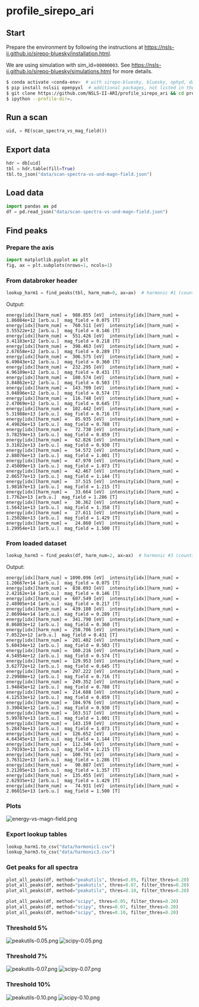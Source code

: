 # profile_sirepo_ari

## Start

Prepare the environment by following the instructions at
https://nsls-ii.github.io/sirepo-bluesky/installation.html.

We are using simulation with sim_id=`00000003`. See
https://nsls-ii.github.io/sirepo-bluesky/simulations.html for more details.

```bash
$ conda activate <conda-env>  # with sirepo-bluesky, bluesky, ophyd, databroker, etc.
$ pip install nslsii openpyxl  # additional packages, not listed in the requirements.
$ git clone https://github.com/NSLS-II-ARI/profile_sirepo_ari && cd profile_sirepo_ari/
$ ipython --profile-dir=.
```

## Run a scan

```python
uid, = RE(scan_spectra_vs_mag_field())
```

## Export data

```python
hdr = db[uid]
tbl = hdr.table(fill=True)
tbl.to_json("data/scan-spectra-vs-und-magn-field.json")
```

## Load data

```python
import pandas as pd
df = pd.read_json("data/scan-spectra-vs-und-magn-field.json")
```

## Find peaks

### Prepare the axis

```python
import matplotlib.pyplot as plt
fig, ax = plt.subplots(nrows=1, ncols=1)
```

### From databroker header

```python
lookup_harm1 = find_peaks(tbl, harm_num=0, ax=ax)  # harmonic #1 (counting starts from 0)
```

Output:
```
energy[idx][harm_num] =  988.855 [eV]  intensity[idx][harm_num] = 1.86084e+12 [arb.u.]  mag_field = 0.075 [T]
energy[idx][harm_num] =  760.511 [eV]  intensity[idx][harm_num] = 3.55522e+12 [arb.u.]  mag_field = 0.146 [T]
energy[idx][harm_num] =  551.426 [eV]  intensity[idx][harm_num] = 3.41183e+12 [arb.u.]  mag_field = 0.218 [T]
energy[idx][harm_num] =  398.463 [eV]  intensity[idx][harm_num] = 2.67658e+12 [arb.u.]  mag_field = 0.289 [T]
energy[idx][harm_num] =  306.575 [eV]  intensity[idx][harm_num] = 6.49043e+12 [arb.u.]  mag_field = 0.360 [T]
energy[idx][harm_num] =  232.295 [eV]  intensity[idx][harm_num] = 4.96109e+12 [arb.u.]  mag_field = 0.431 [T]
energy[idx][harm_num] =  180.574 [eV]  intensity[idx][harm_num] = 3.84862e+12 [arb.u.]  mag_field = 0.503 [T]
energy[idx][harm_num] =  143.709 [eV]  intensity[idx][harm_num] = 3.04896e+12 [arb.u.]  mag_field = 0.574 [T]
energy[idx][harm_num] =  116.748 [eV]  intensity[idx][harm_num] = 2.47069e+12 [arb.u.]  mag_field = 0.645 [T]
energy[idx][harm_num] =  102.442 [eV]  intensity[idx][harm_num] = 5.31988e+13 [arb.u.]  mag_field = 0.716 [T]
energy[idx][harm_num] =   85.935 [eV]  intensity[idx][harm_num] = 4.49826e+13 [arb.u.]  mag_field = 0.788 [T]
energy[idx][harm_num] =   72.730 [eV]  intensity[idx][harm_num] = 3.78259e+13 [arb.u.]  mag_field = 0.859 [T]
energy[idx][harm_num] =   62.826 [eV]  intensity[idx][harm_num] = 3.31022e+13 [arb.u.]  mag_field = 0.930 [T]
energy[idx][harm_num] =   54.572 [eV]  intensity[idx][harm_num] = 2.88076e+13 [arb.u.]  mag_field = 1.001 [T]
energy[idx][harm_num] =   47.970 [eV]  intensity[idx][harm_num] = 2.45009e+13 [arb.u.]  mag_field = 1.073 [T]
energy[idx][harm_num] =   42.467 [eV]  intensity[idx][harm_num] = 2.06577e+13 [arb.u.]  mag_field = 1.144 [T]
energy[idx][harm_num] =   37.515 [eV]  intensity[idx][harm_num] = 1.98167e+13 [arb.u.]  mag_field = 1.215 [T]
energy[idx][harm_num] =   33.664 [eV]  intensity[idx][harm_num] = 1.7762e+13 [arb.u.]  mag_field = 1.286 [T]
energy[idx][harm_num] =   30.362 [eV]  intensity[idx][harm_num] = 1.56421e+13 [arb.u.]  mag_field = 1.358 [T]
energy[idx][harm_num] =   27.611 [eV]  intensity[idx][harm_num] = 1.25028e+13 [arb.u.]  mag_field = 1.429 [T]
energy[idx][harm_num] =   24.860 [eV]  intensity[idx][harm_num] = 1.29954e+13 [arb.u.]  mag_field = 1.500 [T]
```

### From loaded dataset

```python
lookup_harm3 = find_peaks(df, harm_num=2, ax=ax)  # harmonic #3 (counting starts from 0)
```

Output:
```
energy[idx][harm_num] = 1090.096 [eV]  intensity[idx][harm_num] = 1.20667e+14 [arb.u.]  mag_field = 0.075 [T]
energy[idx][harm_num] =  838.093 [eV]  intensity[idx][harm_num] = 2.42162e+14 [arb.u.]  mag_field = 0.146 [T]
energy[idx][harm_num] =  607.549 [eV]  intensity[idx][harm_num] = 2.48905e+14 [arb.u.]  mag_field = 0.217 [T]
energy[idx][harm_num] =  439.180 [eV]  intensity[idx][harm_num] = 2.06994e+14 [arb.u.]  mag_field = 0.289 [T]
energy[idx][harm_num] =  341.790 [eV]  intensity[idx][harm_num] = 8.86803e+12 [arb.u.]  mag_field = 0.360 [T]
energy[idx][harm_num] =  258.706 [eV]  intensity[idx][harm_num] = 7.0522e+12 [arb.u.]  mag_field = 0.431 [T]
energy[idx][harm_num] =  201.482 [eV]  intensity[idx][harm_num] = 5.60434e+12 [arb.u.]  mag_field = 0.503 [T]
energy[idx][harm_num] =  160.216 [eV]  intensity[idx][harm_num] = 4.54954e+12 [arb.u.]  mag_field = 0.574 [T]
energy[idx][harm_num] =  129.953 [eV]  intensity[idx][harm_num] = 3.62772e+12 [arb.u.]  mag_field = 0.645 [T]
energy[idx][harm_num] =  297.222 [eV]  intensity[idx][harm_num] = 2.29988e+12 [arb.u.]  mag_field = 0.716 [T]
energy[idx][harm_num] =  249.352 [eV]  intensity[idx][harm_num] = 1.94845e+12 [arb.u.]  mag_field = 0.788 [T]
energy[idx][harm_num] =  214.688 [eV]  intensity[idx][harm_num] = 4.12533e+12 [arb.u.]  mag_field = 0.859 [T]
energy[idx][harm_num] =  184.976 [eV]  intensity[idx][harm_num] = 3.39043e+12 [arb.u.]  mag_field = 0.930 [T]
energy[idx][harm_num] =  163.517 [eV]  intensity[idx][harm_num] = 5.99787e+13 [arb.u.]  mag_field = 1.001 [T]
energy[idx][harm_num] =  143.159 [eV]  intensity[idx][harm_num] = 5.28474e+13 [arb.u.]  mag_field = 1.073 [T]
energy[idx][harm_num] =  126.652 [eV]  intensity[idx][harm_num] = 4.64345e+13 [arb.u.]  mag_field = 1.144 [T]
energy[idx][harm_num] =  112.346 [eV]  intensity[idx][harm_num] = 3.79193e+13 [arb.u.]  mag_field = 1.215 [T]
energy[idx][harm_num] =  100.791 [eV]  intensity[idx][harm_num] = 3.76312e+13 [arb.u.]  mag_field = 1.286 [T]
energy[idx][harm_num] =   90.887 [eV]  intensity[idx][harm_num] = 3.21205e+13 [arb.u.]  mag_field = 1.357 [T]
energy[idx][harm_num] =  135.455 [eV]  intensity[idx][harm_num] = 2.62935e+12 [arb.u.]  mag_field = 1.429 [T]
energy[idx][harm_num] =   74.931 [eV]  intensity[idx][harm_num] = 2.06015e+13 [arb.u.]  mag_field = 1.500 [T]
```

### Plots

![energy-vs-magn-field.png](images/energy-vs-magn-field.png)

### Export lookup tables

```python
lookup_harm1.to_csv("data/harmonic1.csv")
lookup_harm3.to_csv("data/harmonic3.csv")
```

### Get peaks for all spectra

```python
plot_all_peaks(df, method="peakutils", thres=0.05, filter_thres=0.20)
plot_all_peaks(df, method="peakutils", thres=0.07, filter_thres=0.20)
plot_all_peaks(df, method="peakutils", thres=0.10, filter_thres=0.20)

plot_all_peaks(df, method="scipy", thres=0.05, filter_thres=0.20)
plot_all_peaks(df, method="scipy", thres=0.07, filter_thres=0.20)
plot_all_peaks(df, method="scipy", thres=0.10, filter_thres=0.20)
```

### Threshold 5%

![peakutils-0.05.png](images/peakutils-0.05.png)
![scipy-0.05.png](images/scipy-0.05.png)

### Threshold 7%

![peakutils-0.07.png](images/peakutils-0.07.png)
![scipy-0.07.png](images/scipy-0.07.png)

### Threshold 10%

![peakutils-0.10.png](images/peakutils-0.10.png)
![scipy-0.10.png](images/scipy-0.10.png)
